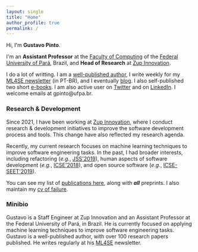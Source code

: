 ```yaml
---
layout: single
title: "Home"
author_profile: true
permalink: /
---
```


Hi, I'm **Gustavo Pinto**.

I'm an **Assistant Professor** at the [Faculty of Computing](http://www.computacao.ufpa.br/) of the [Federal University of Pará](http://www.ufpa.br/), Brazil, and **Head of Research** at [Zup Innovation](https://www.zup.com.br/). 

I do a lot of writting. I am a [well-published author](/publications), I write weekly for my [ML4SE newsletter](https://ml4se.substack.com/) (in PT-BR), and I eventually [blog](https://gustavopinto.medium.com/). I also self-published two short [e-books](/books). I am also active user on [Twitter](http://twitter.com/gustavopinto/) and on [LinkedIn](https://www.linkedin.com/in/ghlp/). I welcome emails at gpinto<span style="display:none">ignorethis</span>@ufpa.br.

### Research & Development

Since 2021, I have been working at [Zup Innovation](https://www.zup.com.br/), where I conduct research & development initiatives to improve the software development process and tools. This change have also reflected my research agenda. 

Recently, my current research focuses on machine learning techniques to improve software engineering tasks. In the past, I had broader interests, including refactoring (*e.g.*, [JSS'2019](http://gustavopinto.org/lost+found/jss2019b.pdf)), human aspects of software development (*e.g.*, [ICSE'2018](http://gustavopinto.github.io/lost+found/icse2018.pdf)), and open source software (*e.g.*, [ICSE-SEET'2019](http://gustavopinto.github.io/lost+found/icse-seet2019.pdf)).

You can see my list of [publications here](/publications), along with ***all*** preprints. I also maintain my [cv of failure](/cv-of-failures).


### Minibio

Gustavo is a Staff Engineer at Zup Innovation and an Assistant Professor at the Federal University of Pará, in Brazil. He is currently focused on applying machine learning techniques to improve software engineering tasks. Gustavo is a well-published author, with over 100 research papers published. He writes regularly at his [ML4SE](https://ml4se.substack.com/) newsletter. 